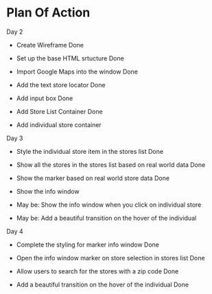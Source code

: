 # Plan Of Action

Day 2

- Create Wireframe Done

- Set up the base HTML srtucture Done

- Import Google Maps into the window Done

- Add the text store locator Done

- Add input box Done

- Add Store List Container Done

- Add individual store container

Day 3

- Style the individual store item in the stores list Done

- Show all the stores in the stores list based on real world data Done

- Show the marker based on real world store data Done

- Show the info window

- May be: Show the info window when you click on individual store

- May be: Add a beautiful transition on the hover of the individual  

Day 4

- Complete the styling for marker info window Done

- Open the info window marker on store selection in stores list Done

- Allow users to search for the stores with a zip code Done

- Add a beautiful transition on the hover of the individual Done